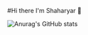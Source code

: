 #Hi there I'm Shaharyar 🤝

![Anurag's GitHub stats](https://github-readme-stats.vercel.app/api?username=Shaharyar-saleem&show_icons=true&theme=radical)
